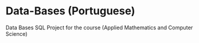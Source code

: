 # Data-Bases (Portuguese)
Data Bases SQL Project for the course (Applied Mathematics and Computer Science)
